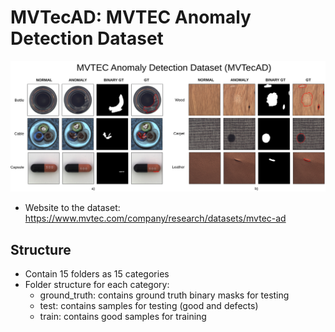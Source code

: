 # MVTecAD: MVTEC Anomaly Detection Dataset

<img src="images/MVTecAD.png"/>

- Website to the dataset: https://www.mvtec.com/company/research/datasets/mvtec-ad

## Structure
- Contain 15 folders as 15 categories
- Folder structure for each category:
  - ground_truth: contains ground truth binary masks for testing
  - test: contains samples for testing (good and defects)
  - train: contains good samples for training
